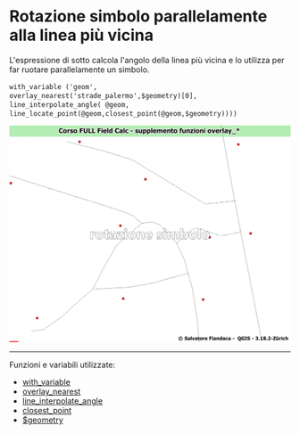 # Rotazione simbolo parallelamente alla linea più vicina

L'espressione di sotto calcola l'angolo della linea più vicina e lo utilizza per far ruotare parallelamente un simbolo.

```
with_variable ('geom',
overlay_nearest('strade_palermo',$geometry)[0],
line_interpolate_angle( @geom,
line_locate_point(@geom,closest_point(@geom,$geometry))))
```

[![](../img/esempi/rotazione_simbolo/rotazione_simbolo.gif)](../img/esempi/rotazione_simbolo/rotazione_simbolo.gif)

---

Funzioni e variabili utilizzate:

* [with_variable](../gr_funzioni/variabili/with_variable.md)
* [overlay_nearest](../gr_funzioni/geometria/geomatria_unico.md#overlay_nearest)
* [line_interpolate_angle](../gr_funzioni/geometria/geomatria_unico.md#line_interpolate_angle)
* [closest_point](../gr_funzioni/geometria/geomatria_unico.md#closest_point)
* [\$geometry](../gr_funzioni/geometria/geomatria_unico.md#geometry)
